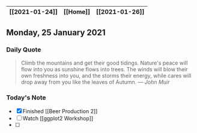 | [[2021-01-24]] | [[Home]] | [[2021-01-26]] |
| :------------: | :------: | :------------: |

## Monday, 25 January 2021

### Daily Quote
> Climb the mountains and get their good tidings. Nature's peace will flow into you as sunshine flows into trees. The winds will blow their own freshness into you, and the storms their energy, while cares will drop away from you like the leaves of Autumn.
> &mdash; <cite>John Muir</cite>

### Today's Note

- [x] Finished [[Beer Production 2]] 
- [ ] Watch [[ggplot2 Workshop]]
- [ ] 